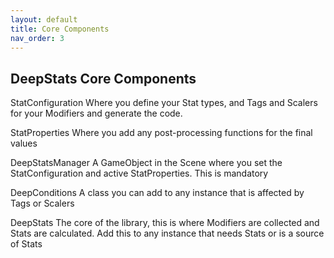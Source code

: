 ```yaml
---
layout: default
title: Core Components
nav_order: 3
---
```



## DeepStats Core Components
StatConfiguration
Where you define your Stat types, and Tags and Scalers for your Modifiers and generate the code.

StatProperties
Where you add any post-processing functions for the final values

DeepStatsManager
A GameObject in the Scene where you set the StatConfiguration and active StatProperties. This is mandatory

DeepConditions
A class you can add to any instance that is affected by Tags or Scalers

DeepStats
The core of the library, this is where Modifiers are collected and Stats are calculated. Add this to any instance that needs Stats or is a source of Stats